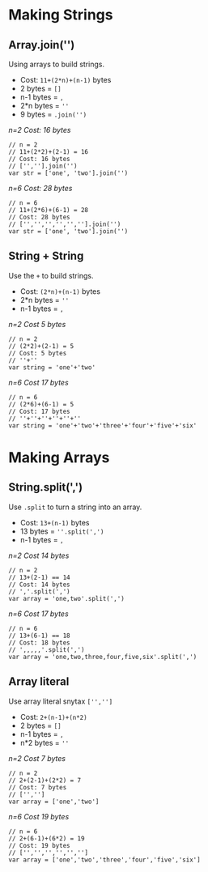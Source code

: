 # Making Strings

## Array.join('')
Using arrays to build strings.
* Cost: `11+(2*n)+(n-1)` bytes
* 2 bytes = `[]`
* n-1 bytes = `,`
* 2*n bytes = `''`
* 9 bytes = `.join('')`

*n=2 Cost: 16 bytes*
```
// n = 2
// 11+(2*2)+(2-1) = 16
// Cost: 16 bytes
// ['',''].join('')
var str = ['one', 'two'].join('')
```

*n=6 Cost: 28 bytes*
```
// n = 6
// 11+(2*6)+(6-1) = 28
// Cost: 28 bytes
// ['','','','','',''].join('')
var str = ['one', 'two'].join('')
```


## String + String
Use the `+` to build strings.
* Cost: `(2*n)+(n-1)` bytes
* 2*n bytes = `''`
* n-1 bytes = `,`

*n=2 Cost 5 bytes*
```
// n = 2
// (2*2)+(2-1) = 5
// Cost: 5 bytes
// ''+''
var string = 'one'+'two'
```

*n=6 Cost 17 bytes*
```
// n = 6
// (2*6)+(6-1) = 5
// Cost: 17 bytes
// ''+''+''+''+''+''
var string = 'one'+'two'+'three'+'four'+'five'+'six'
```


# Making Arrays
## String.split(',')
Use `.split` to turn a string into an array.
* Cost: `13+(n-1)` bytes
* 13 bytes = `''.split(',')`
* n-1 bytes = `,`

*n=2 Cost 14 bytes*
```
// n = 2
// 13+(2-1) == 14
// Cost: 14 bytes
// ','.split(',')
var array = 'one,two'.split(',')
```

*n=6 Cost 17 bytes*
```
// n = 6
// 13+(6-1) == 18
// Cost: 18 bytes
// ',,,,,'.split(',')
var array = 'one,two,three,four,five,six'.split(',')
```

## Array literal
Use array literal snytax `['','']`
* Cost: `2+(n-1)+(n*2)`
* 2 bytes = `[]`
* n-1 bytes = `,`
* n*2 bytes = `''`

*n=2 Cost 7 bytes*
```
// n = 2
// 2+(2-1)+(2*2) = 7
// Cost: 7 bytes
// ['','']
var array = ['one','two']
```

*n=6 Cost 19 bytes*
```
// n = 6
// 2+(6-1)+(6*2) = 19
// Cost: 19 bytes
// ['','','','','','']
var array = ['one','two','three','four','five','six']
```
